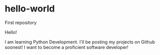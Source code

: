 # hello-world
First repository

Hello!

I am learning Python Development. I'll be posting my projects on Github soonest!
I want to become a proficient software developer!
